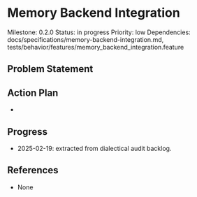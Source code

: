 # Memory Backend Integration
Milestone: 0.2.0
Status: in progress
Priority: low
Dependencies: docs/specifications/memory-backend-integration.md, tests/behavior/features/memory_backend_integration.feature

## Problem Statement
<description>


## Action Plan
- <tasks>

## Progress
- 2025-02-19: extracted from dialectical audit backlog.

## References
- None
